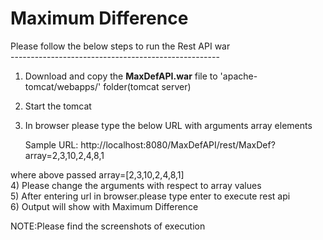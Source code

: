 # Maximum Difference

Please follow the below steps to run the Rest API war<br />
----------------------------------------------------<br />

1) Download and copy the <b>MaxDefAPI.war</b> file to 'apache-tomcat/webapps/' folder(tomcat server)<br />
2) Start the tomcat<br />
3) In browser please type the below URL with arguments array elements

    Sample URL:  http://localhost:8080/MaxDefAPI/rest/MaxDef?array=2,3,10,2,4,8,1

  where above passed array=[2,3,10,2,4,8,1]<br />
4) Please change the arguments with respect to array values<br />
5) After entering url in browser.please type enter to execute rest api<br />
6) Output will show with Maximum Difference<br />

NOTE:Please find the screenshots of execution<br />

